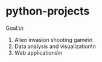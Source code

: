 # python-projects

Goal:\n
1. Alien invasion shooting game\n
2. Data analysis and visualization\n 
3. Web applications\n
